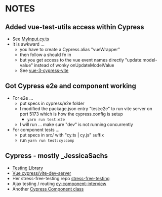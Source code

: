 # NOTES

## Added vue-test-utils access within Cypress
 * See [MyInput.cy.ts](src/components/__tests__/MyInput.cy.ts)
 * It is awkward ... 
   * you have to create a Cypress alias "vueWrapper"
   * then follow a should fn in
   * but you get access to the vue event names directly "update:model-value" instead of wonky onUpdateModelValue
   * See [vue-3-cypress-vite](https://github.com/JessicaSachs/vue-3-cypress-vite/blob/master/src/components/HelloWorld.spec.jsx)

## Got Cypress e2e and component working
 * For e2e ...
   * put specs in cypress/e2e folder
   * I modified the package.json entry "test:e2e" to run vite server on port 5173 which is how the cypress.config is setup
     * `yarn run test:e2e`
   * I will run ... make sure "dev" is not running concurrently
 * For component tests ...
   * put specs in src/ with "cy.ts | cy.js" suffix
   * run `yarn run test:cy:comp` 

## Cypress - mostly _JessicaSachs

 * [Testing Library](https://testing-library.com/docs/)
 * [Vue cypress/vite-dev-server](https://docs.cypress.io/guides/component-testing/component-framework-configuration#Vue-with-Vite)
 * Her stress-free-testing repo [stress-free-testing](https://github.com/JessicaSachs/stress-free-testing/tree/10-stores/src/components)
 * Ajax testing / routing [cy-component-interview](https://github.com/JessicaSachs/cy-component-interview/blob/master/src/components/xhr/ajax-list-spec.js)
 * Another [Cypress Component class](https://www.vuemastery.com/conferences/vueconf-us-2021/component-testing-with-vite-vue-and-cypress/)

